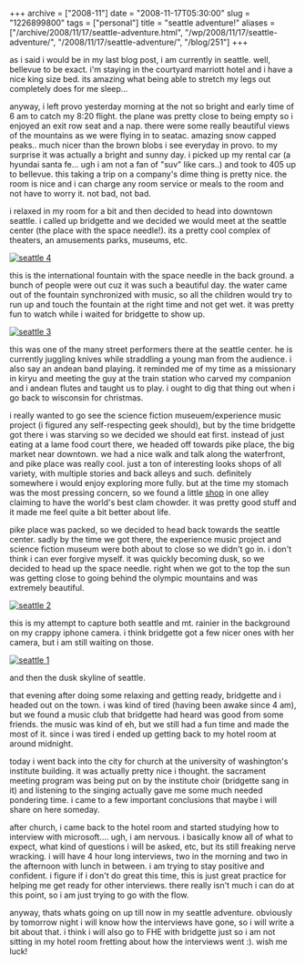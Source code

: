 +++
archive = ["2008-11"]
date = "2008-11-17T05:30:00"
slug = "1226899800"
tags = ["personal"]
title = "seattle adventure!"
aliases = ["/archive/2008/11/17/seattle-adventure.html", "/wp/2008/11/17/seattle-adventure/", "/2008/11/17/seattle-adventure/", "/blog/251"]
+++

as i said i would be in my last blog post, i am currently in seattle.
well, bellevue to be exact. i'm staying in the courtyard marriott hotel
and i have a nice king size bed. its amazing what being able to stretch my
legs out completely does for me sleep...

anyway, i left provo yesterday morning at the not so bright and early time
of 6 am to catch my 8:20 flight. the plane was pretty close to being empty
so i enjoyed an exit row seat and a nap. there were some really beautiful
views of the mountains as we were flying in to seatac. amazing snow capped
peaks.. much nicer than the brown blobs i see everyday in provo. to my
surprise it was actually a bright and sunny day. i picked up my rental car
(a hyundai santa fe... ugh i am not a fan of "suv" like cars..) and took
to 405 up to bellevue. this taking a trip on a company's dime thing is
pretty nice. the room is nice and i can charge any room service or meals
to the room and not have to worry it. not bad, not bad.

i relaxed in my room for a bit and then decided to head into downtown
seattle. i called up bridgette and we decided we would meet at the seattle
center (the place with the space needle!). its a pretty cool complex of
theaters, an amusements parks, museums, etc.

[![seattle 4][1]][2]

this is the international fountain with the space needle in the back
ground. a bunch of people were out cuz it was such a beautiful day. the
water came out of the fountain synchronized with music, so all the
children would try to run up and touch the fountain at the right time and
not get wet. it was pretty fun to watch while i waited for bridgette to
show up.

[![seattle 3][3]][4]

this was one of the many street performers there at
the seattle center. he is currently juggling knives while straddling
a young man from the audience. i also say an andean band playing. it
reminded me of my time as a missionary in kiryu and meeting the guy at the
train station who carved my companion and i andean flutes and taught us to
play. i ought to dig that thing out when i go back to wisconsin for
christmas.

i really wanted to go see the science fiction museuem/experience music
project (i figured any self-respecting geek should), but by the time
bridgette got there i was starving so we decided we should eat first.
instead of just eating at a lame food court there, we headed off towards
pike place, the big market near downtown. we had a nice walk and talk
along the waterfront, and pike place was really cool. just a ton of
interesting looks shops of all variety, with multiple stories and back
alleys and such. definitely somewhere i would enjoy exploring more fully.
but at the time my stomach was the most pressing concern, so we found
a little [shop][5] in one alley claiming to have the world's best clam
chowder. it was pretty good stuff and it made me feel quite a bit better
about life.

pike place was packed, so we decided to head back towards the seattle
center. sadly by the time we got there, the experience music project and
science fiction museum were both about to close so we didn't go in.
i don't think i can ever forgive myself. it was quickly becoming dusk, so
we decided to head up the space needle. right when we got to the top the
sun was getting close to going behind the olympic mountains and was
extremely beautiful.

[![seattle 2][6]][7]

this is my attempt to capture both seattle and mt. rainier in the
background on my crappy iphone camera. i think bridgette got a few nicer
ones with her camera, but i am still waiting on those.

[![seattle 1][8]][9]

and then the dusk skyline of seattle.

that evening after doing some relaxing and getting ready, bridgette and
i headed out on the town. i was kind of tired (having been awake since
4 am), but we found a music club that bridgette had heard was good from
some friends. the music was kind of eh, but we still had a fun time and
made the most of it. since i was tired i ended up getting back to my hotel
room at around midnight.

today i went back into the city for church at the university of
washington's institute building. it was actually pretty nice i thought.
the sacrament meeting program was being put on by the institute choir
(bridgette sang in it) and listening to the singing actually gave me some
much needed pondering time. i came to a few important conclusions that
maybe i will share on here someday.

after church, i came back to the hotel room and started studying how to
interview with microsoft.... ugh, i am nervous. i basically know all of
what to expect, what kind of questions i will be asked, etc, but its still
freaking nerve wracking. i will have 4 hour long interviews, two in the
morning and two in the afternoon with lunch in between. i am trying to
stay positive and confident. i figure if i don't do great this time, this
is just great practice for helping me get ready for other interviews.
there really isn't much i can do at this point, so i am just trying to go
with the flow.

anyway, thats whats going on up till now in my seattle adventure.
obviously by tomorrow night i will know how the interviews have gone, so
i will write a bit about that. i think i will also go to FHE with
bridgette just so i am not sitting in my hotel room fretting about how the
interviews went :). wish me luck!

[1]: http://farm4.static.flickr.com/3092/3129825138_8f1550001a.jpg
[2]: http://www.flickr.com/photos/28471535@N02/3129825138/ (seattle 4 by rjbismark90, on Flickr)
[3]: http://farm4.static.flickr.com/3206/3128996901_f8536e92fd.jpg
[4]: http://www.flickr.com/photos/28471535@N02/3128996901/ (seattle 3 by rjbismark90, on Flickr)
[5]: http://www.pikeplacechowder.com/
[6]: http://farm4.static.flickr.com/3265/3128997279_9cc207e26d.jpg
[7]: http://www.flickr.com/photos/28471535@N02/3128997279/ (seattle 2 by rjbismark90, on Flickr)
[8]: http://farm4.static.flickr.com/3248/3128997563_894f6b8a3b.jpg
[9]: http://www.flickr.com/photos/28471535@N02/3128997563/ (seattle 1 by rjbismark90, on Flickr)

